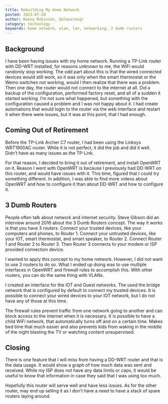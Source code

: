 ```yaml
---
title: Rebuilding My Home Network
posted: 2023-07-20
author: Kenny Robinson, @almostengr
category: technology
keywords: home network, wlan, lan, networking, 3 dumb routers
---
```


## Background

I have been having issues with my home network. Running a TP-Link router with DD-WRT
installed, for reasons unknown to me, the WiFi would randomly stop working. The odd
part about this is that the wired connected devices would still work, so it was only when the 
smart thermostat or the Wemo switches not working, would I then realize that there was
a problem. Then one day, the router would not connect to the internet at all. Did a backup 
of the configuration, performed factory reset, and all of a sudden it started working. 
I’m not sure what happened, but something with the configuration caused a problem and 
I was not happy about it. 
I had create automations that would login to the router via the web interface and restart
it when there were issues, but it was at this point, that I had enough.

## Coming Out of Retirement

Before the TP-Link Archer C7 router, I had been using the Linksys WRT1900AC router. 
While it is not perfect, it did the job and did it well. Didn’t have as many issues as the 
TP-Link. 

For that reason, I decided to bring it out of retirement, and install OpenWRT on it. 
Reason I went with OpenWRT is because I previously had DD-WRT on this router, and 
would have issues with it. This time, figured that I could try something different. 
In addition, I was able to find more videos about OpenWRT and how to configure it
than about DD-WRT and how to configure it. 

## 3 Dumb Routers

People often talk about network and internet security. Steve Gibson did an interview around
2016 about the 3 Dumb Routers concept. The way it works is that you have 3 routers.
Connect your trusted devices, like your computers and phones, to Router 1. Connect 
your untrusted devices, like your IOT, smart thermostat, and smart speaker, to 
Router 2. Connect Router 1 and Router 2 to Router 3. Then Router 3 connects to your 
modem or ISP provided connection device. 

I wanted to apply this concept to my home network. However, I did not want to use 3 routers to 
do so. What I ended up doing was to use multiple interfaces in OpenWRT and firewall rules
to accomplish this. With other routers, you can do the same thing with VLANs.

I created an interface for the IOT and Guest networks. The used the bridge network that is 
configured by default to connect my trusted devices. It is possible to connect your wired 
devices to your IOT network, but I do not have any of those at this time. 

The firewall rules prevent traffic from one network going to another and can block access to the 
internet when it is necessary. It is possible to have a child WiFi network, that automatically
turns off and on a certain time. Makes bed time that much easier and also prevents kids 
from waking in the middle of the night blasting the TV or watching content unsupervised.

## Closing

There is  one feature that I will miss from having a DD-WRT router and that is the 
data usage. It would show a graph of how much data was sent and received. While my ISP
does not have any data limits or caps, it would be useful to know that information in case
they said that I was using too much.

Hopefully this router will serve well and have less issues. As for the other router, may end 
up selling it as I don’t have a need to have a stack of spare routers laying around.

